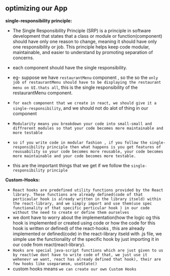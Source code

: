 ## optimizing our App

**single-responsibility principle:**
- The Single Responsibility Principle (SRP) is a principle in software development that states that a class or module or function(component) should have only one reason to change, meaning it should have only one responsibility or job. This principle helps keep code modular, maintainable, and easier to understand by promoting separation of concerns.
- each component should have the single responsibility.
- eg- suppose we have `restaurantMenu` component , so the so the `only job of restaurantMenu should have to be displaying the restaurant menu on UI.thats all`, this is the single responsibility of the restaurantMenu component.
- `for each component that we create in react, we should give it a single-responsibility`, and we should not do alot of thing in our component


- `Modularity means you breakdown your code into small-small and diffrerent modules so that your code becomes more maintainable and more testable`
- `so if you write code in modular fashion , if you follow the single-responsibility principle then what happens is you get features of reusuability so your code becomes more reusable, your code becomes more maintainable and your code becomes more testable.`
- this are the important things that we get if we follow the `single-responsibility principle`


**Custom-Hooks:**
- `React hooks are predefined utility functions provided by the React library. These functions are already defined(code of that perticaular hook is already written in the library itseld) within the react-library, and we simply import and use them(use spec functionality of that specific perticular hook ) in our code without the need to create or define them ourselves`
- we dont have to worry about the implementation(how the logic og this hook is implemented or created using code or how the code for this hook is written or defined) of the react-hooks , this are already implemented or defined(code) in the react-library itseld with .js file, we simple use the functionality of the specific hook by just importing it in our code from react(react-library).
- `Hooks are special java-script functions which are just given to us by react(we dont have to write code of that, we just use it wehenevr we want, react has already defined that hook), their are few hooks like useparamsm, useState()`
- custom hooks means `we can create our own Custom Hooks`
